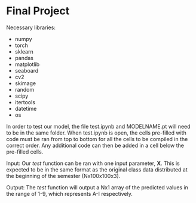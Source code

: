 # Final Project

Necessary libraries:
 - numpy
 - torch
 - sklearn
 - pandas
 - matplotlib
 - seaboard
 - cv2
 - skimage
 - random
 - scipy
 - itertools
 - datetime
 - os

In order to test our model, the file test.ipynb and MODELNAME.pt will need to be in the same folder. When test.ipynb is open, the cells pre-filled with code must be ran from top to bottom for all the cells to be compiled in the correct order. Any additional code can then be added in a cell below the pre-filled cells.

Input: 
Our *test* function can be ran with one input parameter, **X**. This is expected to be in the same format as the original class data distributed at the beginning of the semester (Nx100x100x3). 

Output:
The *test* function will output a Nx1 array of the predicted values in the range of 1-9, which represents A-I respectively.

